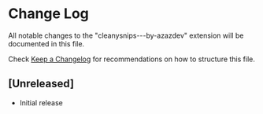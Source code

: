 # Change Log

All notable changes to the "cleanysnips---by-azazdev" extension will be documented in this file.

Check [Keep a Changelog](http://keepachangelog.com/) for recommendations on how to structure this file.

## [Unreleased]

- Initial release
